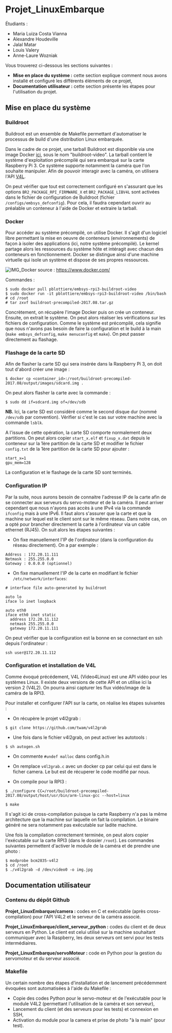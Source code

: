 # Projet_LinuxEmbarque

Étudiants :
- Maria Luiza Costa Vianna
- Alexandre Houdeville
- Jalal Matar
- Louis Valery
- Anne-Laure Wozniak

Vous trouverez ci-dessous les sections suivantes :
- **Mise en place du système :** cette section explique comment nous avons installé et configuré les différents éléments de ce projet,
- **Documentation utilisateur :** cette section présente les étapes pour l'utilisation du projet.

## Mise en place du système

### Buildroot
Buildroot est un ensemble de Makefile permettant d'automatiser le processus de build d'une distribution Linux embarquée.

Dans le cadre de ce projet, une tarball Buildroot est disponible via une image Docker [ici](https://github.com/pblottiere/embsys/tree/master/labs/rpi3/docker), sous le nom "buildroot-video". La tarball contient le système d'exploitation précompilé qui sera embarqué sur la carte Raspberry Pi 3. Ce système supporte notamment la caméra que l'on souhaite manipuler. Afin de pouvoir interagir avec la caméra, on utilisera l'API [V4L](https://github.com/twam/v4l2grab).

On peut vérifier que tout est correctement configuré en s'assurant que les options `BR2_PACKAGE_RPI_FIRMWARE_X`  et `BR2_PACKAGE_LIBV4L` sont activées dans le fichier de configuration de Buildroot (fichier `/configs/embsys_defconfig`). Pour cela, il faudra cependant ouvrir au préalable un conteneur à l'aide de Docker et extraire la tarball.

### Docker
Pour accéder au système précompilé, on utilise Docker. Il s'agit d'un logiciel libre permettant la mise en oeuvre de conteneurs (environnements) de façon à isoler des applications (ici, notre système précompilé). Le kernel partage alors les ressources du système hôte et intéragit avec chacun des conteneurs en fonctionnement. Docker se distingue ainsi d'une machine virtuelle qui isole un système et dispose de ses propres ressources.

![IMG_Docker](https://www.docker.com/sites/default/files/d8/2018-11/docker-containerized-and-vm-transparent-bg.png)
source : https://www.docker.com/

Commandes :
```
$ sudo docker pull pblottiere/embsys-rpi3-buildroot-video
$ sudo docker run -it pblottiere/embsys-rpi3-buildroot-video /bin/bash
# cd /root
# tar zxvf buildroot-precompiled-2017.08.tar.gz
```
Concrètement, on récupère l'image Docker puis on crée un conteneur. Ensuite, on extrait le système.
On peut alors réaliser les vérifications sur les fichiers de configuration. Comme le système est précompilé, cela signifie que nous n'avons pas besoin de faire la configuration et le build à la main (`make embsys_defconfig`, `make menuconfig` et `make`). On peut passer directement au flashage.

### Flashage de la carte SD

Afin de flasher la carte SD qui sera insérée dans la Raspberry Pi 3, on doit tout d'abord créer une image :
```
$ docker cp <container_id>:/root/buildroot-precompiled-2017.08/output/images/sdcard.img .
```
On peut alors flasher la carte avec la commande :
```
$ sudo dd if=sdcard.img of=/dev/sdb
```
**NB.** Ici, la carte SD est considéré comme le second disque dur (nommé `/dev/sdb` par convention). Vérifier si c'est le cas sur votre machine avec la commande `lsblk`.

A l'issue de cette opération, la carte SD comporte normalement deux partitions.
On peut alors copier `start_x.elf` et `fixup_x.dat` depuis le conteneur sur la 1ère partition de la carte SD et modifier le fichier `config.txt` de la 1ère partition de la carte SD pour ajouter :
````
start_x=1
gpu_mem=128
````
La configuration et le flashage de la carte SD sont terminés.

### Configuration IP

Par la suite, nous aurons besoin de connaitre l'adresse IP de la carte afin de se connecter aux serveurs du servo-moteur et de la caméra.
Il peut arriver cependant que nous n'ayons pas accès à une IPv4 via la commande `ifconfig` mais à une IPv6. Il faut alors s'assurer que la carte et que la machine sur lequel est le client sont sur le même réseau. Dans notre cas, on a opté pour brancher directement la carte à l'ordinateur via un cable ethernet (RJ45). On suit alors les étapes suivantes :
- On fixe manuellement l'IP de l'ordinateur (dans la configuration du réseau directement). On a par exemple :
```
Address : 172.20.11.111
Netmask : 255.255.0.0
Gateway : 0.0.0.0 (optionnel)
```
- On fixe manuellement l'IP de la carte en modifiant le fichier `/etc/network/interfaces`:
```
# interface file auto-generated by buildroot

auto lo
iface lo inet loopback

auto eth0
iface eth0 inet static
  address 172.20.11.112
  netmask 255.255.0.0
  gateway 172.20.11.111
```

On peut vérifier que la configuration est la bonne en se connectant en ssh depuis l'ordinateur :
```
ssh user@172.20.11.112
```

### Configuration et installation de V4L

Comme évoqué précédement, V4L (Video4Linux) est une API vidéo pour les systèmes Linux. Il existe deux versions de cette API et on utilise ici la version 2 (V4L2). On pourra ainsi capturer les flux vidéo/image de la caméra de la RPI3.

Pour installer et configurer l'API sur la carte, on réalise les étapes suivantes :
- On récupère le projet v4l2grab :
```
$ git clone https://github.com/twam/v4l2grab
```
- Une fois dans le fichier v4l2grab, on peut activer les autotools :
```
$ sh autogen.sh
```
- On commente `#undef malloc` dans config.h.in

- On remplace `v4l2grab.c` avec un docker cp par celui qui est dans le ficher camera. Le but est de récuperer le code modifié par nous. 

- On compile pour la RPI3 :
```
$ ./configure CC=/root/buildroot-precompiled-2017.08/output/host/usr/bin/arm-linux-gcc --host=linux

$ make
```
Il s'agit ici de cross-compilation puisque la carte Raspberry n'a pas la même architecture que la machine sur laquelle on fait la compilation. Le binaire généré ne sera notamment pas exécutable sur ladite machine.

Une fois la compilation correctement terminée, on peut alors copier l'exécutable sur la carte RPI3 (dans le dossier `/root`). Les commandes suivantes permettent d'activer le module de la caméra et de prendre une photo :
```
$ modprobe bcm2835-v4l2
$ cd /root
$ ./v4l2grab -d /dev/video0 -o img.jpg
```

## Documentation utilisateur

### Contenu du dépôt Github

**Projet_LinuxEmbarque/camera :** codes en C et exécutable (après cross-compilation) pour l'API V4L2 et le serveur de la caméra associé.

**Projet_LinuxEmbarque/client_serveur_python :** codes du client et de deux serveurs en Python. Le client est celui utilisé sur la machine souhaitant communiquer avec la Raspberry, les deux serveurs ont servi pour les tests intermédiaires.

**Projet_LinuxEmbarque/servoMoteur :** code en Python pour la gestion du servomoteur et du serveur associé.

### Makefile

Un certain nombre des étapes d'installation et de lancement précédemment évoquées sont automatisées à l'aide du Makefile :
- Copie des codes Python pour le servo-moteur et de l'exécutable pour le module V4L2 (permettant l'utilisation de la caméra et son serveur),
- Lancement du client (et des serveurs pour les tests) et connexion en SSH,
- Activation du module pour la camera et prise de photo "à la main" (pour test).
